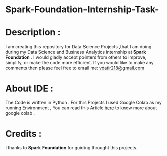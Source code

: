 # Spark-Foundation-Internship-Task-
# Description :
I am creating this repository for Data Science Projects ,that I am doing during my Data Science and Business Analytics internship at  **Spark Foundation** . I would gladly accept pointers from others to improve, simplify, or make the code more efficient. If you would like to make any comments then please feel free to email me: vdatir218@gmail.com 


# About IDE :
The Code is written in Python . For this Projects I used Google Colab as my running Environment , You can read this Article  [here](https://www.geeksforgeeks.org/how-to-use-google-colab/) to know more about google colab .

# Credits :


I thanks to **Spark Foundation** for guiding throught this projects.


